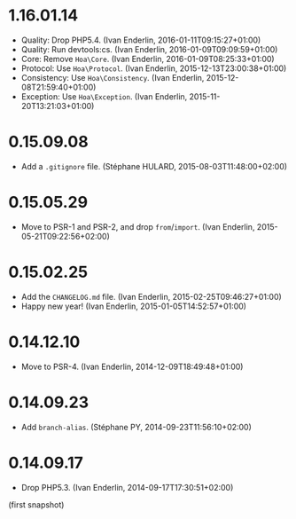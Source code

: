 # 1.16.01.14

  * Quality: Drop PHP5.4. (Ivan Enderlin, 2016-01-11T09:15:27+01:00)
  * Quality: Run devtools:cs. (Ivan Enderlin, 2016-01-09T09:09:59+01:00)
  * Core: Remove `Hoa\Core`. (Ivan Enderlin, 2016-01-09T08:25:33+01:00)
  * Protocol: Use `Hoa\Protocol`. (Ivan Enderlin, 2015-12-13T23:00:38+01:00)
  * Consistency: Use `Hoa\Consistency`. (Ivan Enderlin, 2015-12-08T21:59:40+01:00)
  * Exception: Use `Hoa\Exception`. (Ivan Enderlin, 2015-11-20T13:21:03+01:00)

# 0.15.09.08

  * Add a `.gitignore` file. (Stéphane HULARD, 2015-08-03T11:48:00+02:00)

# 0.15.05.29

  * Move to PSR-1 and PSR-2, and drop `from`/`import`. (Ivan Enderlin, 2015-05-21T09:22:56+02:00)

# 0.15.02.25

  * Add the `CHANGELOG.md` file. (Ivan Enderlin, 2015-02-25T09:46:27+01:00)
  * Happy new year! (Ivan Enderlin, 2015-01-05T14:52:57+01:00)

# 0.14.12.10

  * Move to PSR-4. (Ivan Enderlin, 2014-12-09T18:49:48+01:00)

# 0.14.09.23

  * Add `branch-alias`. (Stéphane PY, 2014-09-23T11:56:10+02:00)

# 0.14.09.17

  * Drop PHP5.3. (Ivan Enderlin, 2014-09-17T17:30:51+02:00)

(first snapshot)
